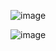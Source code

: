 ![image](https://github.com/user-attachments/assets/c2f35f1b-75d5-4bfe-888a-258dffe35a1b)

![image](https://github.com/user-attachments/assets/eab9a2e9-537f-4722-93c3-45ee02fe1605)

